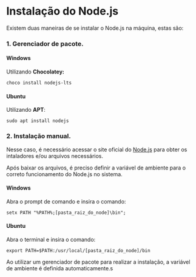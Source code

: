 # Instalação do Node.js

Existem duas maneiras de se instalar o Node.js na máquina, estas são:

### 1. Gerenciador de pacote.

#### Windows

Utilizando **Chocolatey:**

`choco install nodejs-lts`

#### Ubuntu

Utilizando **APT**:

`sudo apt install nodejs`

### 2. Instalação manual.

Nesse caso, é necessário acessar o site oficial do [Node.js](https://nodejs.org/en/) para obter os intaladores e/ou arquivos necessários.

Após baixar os arquivos, é preciso definir a variável de ambiente para o correto funcionamento do Node.js no sistema.

#### Windows

Abra o prompt de comando e insira o comando:

`setx PATH "%PATH%;[pasta_raiz_do_node]\bin";`

#### Ubuntu

Abra o terminal e insira o comando:

`export PATH=$PATH:/usr/local/[pasta_raiz_do_node]/bin`

Ao utilizar um gerenciador de pacote para realizar a instalação, a variável de ambiente é definida automaticamente.s
